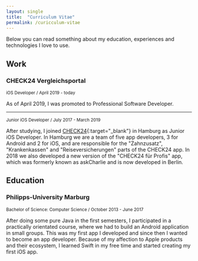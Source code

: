 ```yaml
---
layout: single
title:  "Curriculum Vitae"
permalink: /curicculum-vitae
---
```

Below you can read something about my education, experiences and technologies I love to use.

## Work

### CHECK24 Vergleichsportal
<small>iOS Developer / April 2019 - today</small>

As of April 2019, I was promoted to Professional Software Developer.

___

<small>Junior iOS Developer / July 2017 - March 2019</small>

After studying, I joined [CHECK24](https://www.check24.de/){:target="_blank"} in Hamburg as Junior iOS Developer. In Hamburg we are a team of five app developers, 3 for Android and 2 for iOS, and are responsible for the "Zahnzusatz", "Krankenkassen" and "Reiseversicherungen" parts of the CHECK24 app. In 2018 we also developed a new version of the "CHECK24 für Profis" app, which was formerly known as askCharlie and is now developed in Berlin.

## Education

### Philipps-University Marburg
<small>Bachelor of Science: Computer Science / October 2013 - June 2017</small>

After doing some pure Java in the first semesters, I participated in a practically orientated course, where we had to build an Android application in small groups. This was my first app I developed and since then I wanted to become an app developer. Because of my affection to Apple products and their ecosystem, I learned Swift in my free time and started creating my first iOS app.
